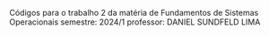 Códigos para o trabalho 2 da matéria de Fundamentos de Sistemas Operacionais
semestre: 2024/1
professor: DANIEL SUNDFELD LIMA
